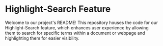 # Highlight-Search Feature

Welcome to our project's README! This repository houses the code for our Highlight-Search feature, which enhances user experience by allowing them to search for specific terms within a document or webpage and highlighting them for easier visibility.
